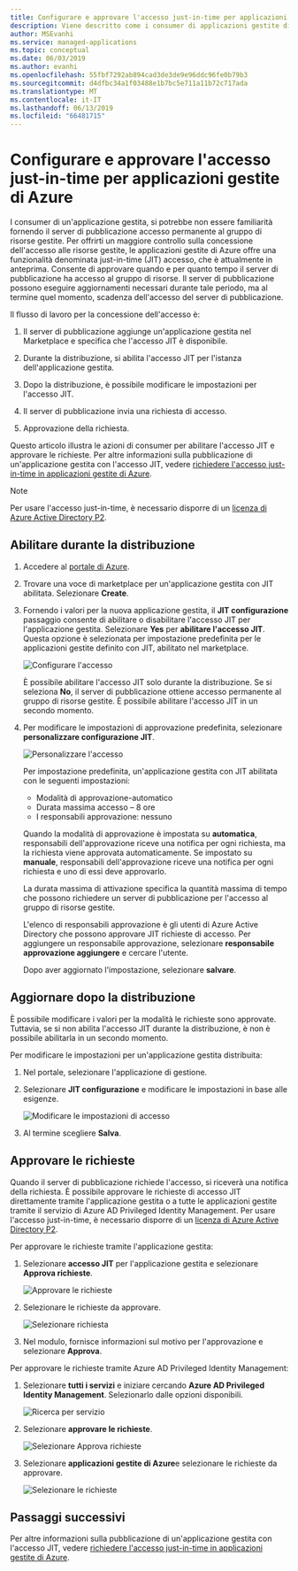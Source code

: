```yaml
---
title: Configurare e approvare l'accesso just-in-time per applicazioni gestite di Azure
description: Viene descritto come i consumer di applicazioni gestite di Azure approvare le richieste di accesso just-in-time a un'applicazione gestita.
author: MSEvanhi
ms.service: managed-applications
ms.topic: conceptual
ms.date: 06/03/2019
ms.author: evanhi
ms.openlocfilehash: 55fbf7292ab894cad3de3de9e96ddc96fe0b79b3
ms.sourcegitcommit: d4dfbc34a1f03488e1b7bc5e711a11b72c717ada
ms.translationtype: MT
ms.contentlocale: it-IT
ms.lasthandoff: 06/13/2019
ms.locfileid: "66481715"
---
```

# <a name="configure-and-approve-just-in-time-access-for-azure-managed-applications"></a>Configurare e approvare l'accesso just-in-time per applicazioni gestite di Azure

I consumer di un'applicazione gestita, si potrebbe non essere familiarità fornendo il server di pubblicazione accesso permanente al gruppo di risorse gestite. Per offrirti un maggiore controllo sulla concessione dell'accesso alle risorse gestite, le applicazioni gestite di Azure offre una funzionalità denominata just-in-time (JIT) accesso, che è attualmente in anteprima. Consente di approvare quando e per quanto tempo il server di pubblicazione ha accesso al gruppo di risorse. Il server di pubblicazione possono eseguire aggiornamenti necessari durante tale periodo, ma al termine quel momento, scadenza dell'accesso del server di pubblicazione.

Il flusso di lavoro per la concessione dell'accesso è:

1. Il server di pubblicazione aggiunge un'applicazione gestita nel Marketplace e specifica che l'accesso JIT è disponibile.

1. Durante la distribuzione, si abilita l'accesso JIT per l'istanza dell'applicazione gestita.

1. Dopo la distribuzione, è possibile modificare le impostazioni per l'accesso JIT.

1. Il server di pubblicazione invia una richiesta di accesso.

1. Approvazione della richiesta.

Questo articolo illustra le azioni di consumer per abilitare l'accesso JIT e approvare le richieste. Per altre informazioni sulla pubblicazione di un'applicazione gestita con l'accesso JIT, vedere [richiedere l'accesso just-in-time in applicazioni gestite di Azure](request-just-in-time-access.md).

> [!NOTE]
> Per usare l'accesso just-in-time, è necessario disporre di un [licenza di Azure Active Directory P2](../active-directory/privileged-identity-management/subscription-requirements.md).

## <a name="enable-during-deployment"></a>Abilitare durante la distribuzione

1. Accedere al [portale di Azure](https://portal.azure.com).

1. Trovare una voce di marketplace per un'applicazione gestita con JIT abilitata. Selezionare **Create**.

1. Fornendo i valori per la nuova applicazione gestita, il **JIT configurazione** passaggio consente di abilitare o disabilitare l'accesso JIT per l'applicazione gestita. Selezionare **Yes** per **abilitare l'accesso JIT**. Questa opzione è selezionata per impostazione predefinita per le applicazioni gestite definito con JIT, abilitato nel marketplace.

   ![Configurare l'accesso](./media/approve-just-in-time-access/configure-jit-access.png)

   È possibile abilitare l'accesso JIT solo durante la distribuzione. Se si seleziona **No**, il server di pubblicazione ottiene accesso permanente al gruppo di risorse gestite. È possibile abilitare l'accesso JIT in un secondo momento.

1. Per modificare le impostazioni di approvazione predefinita, selezionare **personalizzare configurazione JIT**.

   ![Personalizzare l'accesso](./media/approve-just-in-time-access/customize-jit-access.png)

   Per impostazione predefinita, un'applicazione gestita con JIT abilitata con le seguenti impostazioni:

   * Modalità di approvazione-automatico
   * Durata massima accesso – 8 ore
   * I responsabili approvazione: nessuno

   Quando la modalità di approvazione è impostata su **automatica**, responsabili dell'approvazione riceve una notifica per ogni richiesta, ma la richiesta viene approvata automaticamente. Se impostato su **manuale**, responsabili dell'approvazione riceve una notifica per ogni richiesta e uno di essi deve approvarlo.

   La durata massima di attivazione specifica la quantità massima di tempo che possono richiedere un server di pubblicazione per l'accesso al gruppo di risorse gestite.

   L'elenco di responsabili approvazione è gli utenti di Azure Active Directory che possono approvare JIT richieste di accesso. Per aggiungere un responsabile approvazione, selezionare **responsabile approvazione aggiungere** e cercare l'utente.

   Dopo aver aggiornato l'impostazione, selezionare **salvare**.

## <a name="update-after-deployment"></a>Aggiornare dopo la distribuzione

È possibile modificare i valori per la modalità le richieste sono approvate. Tuttavia, se si non abilita l'accesso JIT durante la distribuzione, è non è possibile abilitarla in un secondo momento.

Per modificare le impostazioni per un'applicazione gestita distribuita:

1. Nel portale, selezionare l'applicazione di gestione.

1. Selezionare **JIT configurazione** e modificare le impostazioni in base alle esigenze.

   ![Modificare le impostazioni di accesso](./media/approve-just-in-time-access/change-settings.png)

1. Al termine scegliere **Salva**.

## <a name="approve-requests"></a>Approvare le richieste

Quando il server di pubblicazione richiede l'accesso, si riceverà una notifica della richiesta. È possibile approvare le richieste di accesso JIT direttamente tramite l'applicazione gestita o a tutte le applicazioni gestite tramite il servizio di Azure AD Privileged Identity Management. Per usare l'accesso just-in-time, è necessario disporre di un [licenza di Azure Active Directory P2](../active-directory/privileged-identity-management/subscription-requirements.md).

Per approvare le richieste tramite l'applicazione gestita:

1. Selezionare **accesso JIT** per l'applicazione gestita e selezionare **Approva richieste**.

   ![Approvare le richieste](./media/approve-just-in-time-access/approve-requests.png)
 
1. Selezionare le richieste da approvare.

   ![Selezionare richiesta](./media/approve-just-in-time-access/select-request.png)

1. Nel modulo, fornisce informazioni sul motivo per l'approvazione e selezionare **Approva**.

Per approvare le richieste tramite Azure AD Privileged Identity Management:

1. Selezionare **tutti i servizi** e iniziare cercando **Azure AD Privileged Identity Management**. Selezionarlo dalle opzioni disponibili.

   ![Ricerca per servizio](./media/approve-just-in-time-access/search.png)

1. Selezionare **approvare le richieste**.

   ![Selezionare Approva richieste](./media/approve-just-in-time-access/select-approve-requests.png)

1. Selezionare **applicazioni gestite di Azure**e selezionare le richieste da approvare.

   ![Selezionare le richieste](./media/approve-just-in-time-access/view-requests.png)

## <a name="next-steps"></a>Passaggi successivi

Per altre informazioni sulla pubblicazione di un'applicazione gestita con l'accesso JIT, vedere [richiedere l'accesso just-in-time in applicazioni gestite di Azure](request-just-in-time-access.md).
